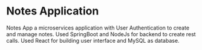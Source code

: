 # Notes Application

Notes App a microservices application with User Authentication to create and manage notes.
Used SpringBoot and NodeJs for backend to create rest calls.
Used React for building user interface and MySQL as database.